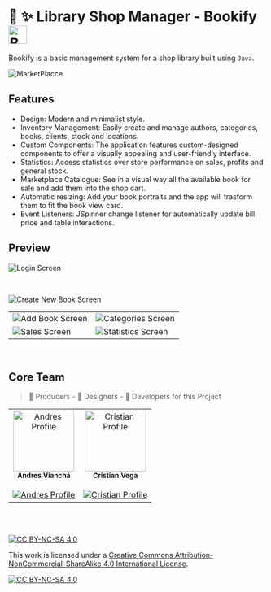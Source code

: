 # :notebook_with_decorative_cover: :sparkles: Library Shop Manager - Bookify <img src="https://phenomenal-figolla-ec963e.netlify.app/Logo.png" width="36" alt="Bookify Logo"/>

Bookify is a basic management system for a shop library built using `Java`.

![MarketPlacce](https://github.com/Andresv309/astro-blog/assets/92413890/30cc7550-eccb-4467-8e13-615f3e362247)

## Features
- Design: Modern and minimalist style.
- Inventory Management: Easily create and manage authors, categories, books, clients, stock and locations.
- Custom Components: The application features custom-designed components to offer a visually appealing and user-friendly interface.
- Statistics: Access statistics over store performance on sales, profits and general stock.
- Marketplace Catalogue: See in a visual way all the available book for sale and add them into the shop cart.
- Automatic resizing: Add your book portraits and the app will trasform them to fit the book view card.
- Event Listeners: JSpinner change listener for automatically update bill price and table interactions.

## Preview

![Login Screen](https://github.com/Andresv309/bookify/assets/116861909/633c4790-4aea-4007-b314-e96a9407c9b4)

<br/>

![Create New Book Screen](https://github.com/Andresv309/bookify/assets/116861909/e7918283-86c3-49a5-83ff-a2124fa754fd)

<table align="center">
<tr>
  <td><img src="https://github.com/Andresv309/bookify/assets/116861909/a092480f-1a4e-44cb-a506-4f4e2857951d" alt="Add Book Screen"/></td>
  <td><img src="https://github.com/Andresv309/bookify/assets/116861909/84f62166-97fa-40f1-b55d-85efa6374e83" alt="Categories Screen"/></td>
</tr>
<tr>
  <td><img src="https://github.com/Andresv309/bookify/assets/116861909/f686a8a3-bc3d-4d13-8892-2279c5ada07a" alt="Sales Screen"/></td>
  <td><img src="https://github.com/Andresv309/bookify/assets/116861909/3d1a5d9e-5113-4a4b-bb46-d9bcb6ce624a" alt="Statistics Screen"/></td>
</tr>
</table>


<br>


## Core Team

> 🚀 Producers - 💅 Designers - 🤖 Developers for this Project

<table>
  <tbody>
    <tr>
      <td align="center"><a href="https://github.com/Andresv309"><img src="https://avatars.githubusercontent.com/u/116861909?v=4?s=120" width="120px"  alt="Andres Profile"/><br /><sub><b>Andres Vianchá</b></sub></a> <br><br>    
        <a href="https://github.com/Andresv309">
          <img src="https://img.shields.io/badge/follow-30363D?style=for-the-badge&logo=GitHub-Sponsors&logoColor=#white" alt="Andres Profile" />
        </a> 
      </td>
      <td align="center"><a href="https://github.com/Cristian1503V"><img src="https://avatars.githubusercontent.com/u/92413890?v=4?s=120"  width="120px"  alt="Cristian Profile"/><br /><sub><b>Cristian Vega</b></sub></a> <br><br> 
        <a href="https://github.com/Cristian1503V">
          <img src="https://img.shields.io/badge/follow-30363D?style=for-the-badge&logo=GitHub-Sponsors&logoColor=#white" alt="Cristian Profile"></img>
        </a> 
      </td>
    </tr>
  </tbody>
</table>

<br>
<br>


[![CC BY-NC-SA 4.0][cc-by-nc-sa-shield]][cc-by-nc-sa]

This work is licensed under a
[Creative Commons Attribution-NonCommercial-ShareAlike 4.0 International License][cc-by-nc-sa].

[![CC BY-NC-SA 4.0][cc-by-nc-sa-image]][cc-by-nc-sa]

[cc-by-nc-sa]: http://creativecommons.org/licenses/by-nc-sa/4.0/
[cc-by-nc-sa-image]: https://licensebuttons.net/l/by-nc-sa/4.0/88x31.png
[cc-by-nc-sa-shield]: https://img.shields.io/badge/License-CC%20BY--NC--SA%204.0-lightgrey.svg
